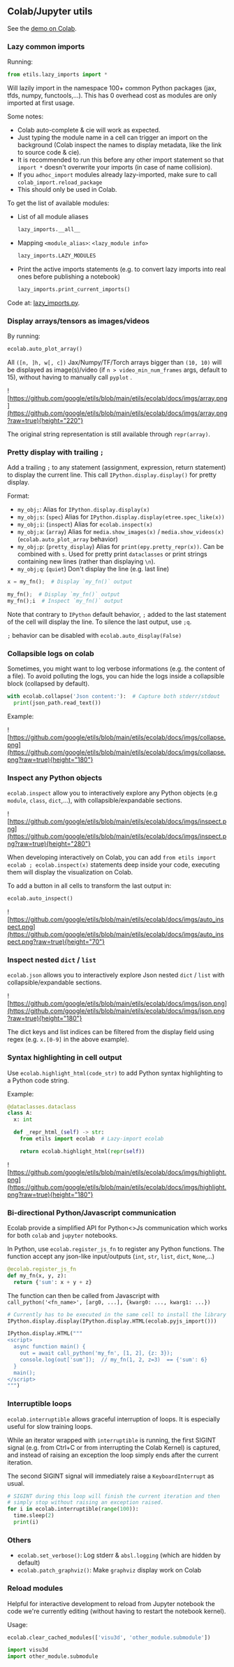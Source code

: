 ## Colab/Jupyter utils

See the
[demo on Colab](https://colab.research.google.com/github/google/etils/blob/main/etils/ecolab/docs/demo.ipynb).

### Lazy common imports

Running:

```python
from etils.lazy_imports import *
```

Will lazily import in the namespace 100+ common Python packages (jax, tfds,
numpy, functools,...). This has 0 overhead cost as modules are only imported at
first usage.

Some notes:

*   Colab auto-complete & cie will work as expected.
*   Just typing the module name in a cell can trigger an import on the
    background (Colab inspect the names to display metadata, like the link to
    source code & cie).
*   It is recommended to run this before any other import statement so that
    `import *` doesn't overwrite your imports (in case of name collision).
*   If you `adhoc_import` modules already lazy-imported, make sure to call
    `colab_import.reload_package`
*   This should only be used in Colab.

To get the list of available modules:

*   List of all module aliases

    ```python
    lazy_imports.__all__
    ```

*   Mapping `<module_alias>`: `<lazy_module info>`

    ```python
    lazy_imports.LAZY_MODULES
    ```

*   Print the active imports statements (e.g. to convert lazy imports into real
    ones before publishing a notebook)

    ```python
    lazy_imports.print_current_imports()
    ```

Code at:
[lazy_imports.py](https://github.com/google/etils/tree/main/etils/ecolab/lazy_imports.py).

### Display arrays/tensors as images/videos

By running:

```python
ecolab.auto_plot_array()
```

All `([n, ]h, w[, c])` Jax/Numpy/TF/Torch arrays bigger than `(10, 10)` will be
displayed as image(s)/video (if `n > video_min_num_frames` args, default to 15),
without having to manually call `pyplot` .

![https://github.com/google/etils/blob/main/etils/ecolab/docs/imgs/array.png](https://github.com/google/etils/blob/main/etils/ecolab/docs/imgs/array.png?raw=true){height="220"}

The original string representation is still available through `repr(array)`.

### Pretty display with trailing `;`

Add a trailing `;` to any statement (assignment, expression, return statement)
to display the current line. This call `IPython.display.display()` for pretty
display.

Format:

*   `my_obj;`: Alias for `IPython.display.display(x)`
*   `my_obj;s`: (`spec`) Alias for `IPython.display.display(etree.spec_like(x))`
*   `my_obj;i`: (`inspect`) Alias for `ecolab.inspect(x)`
*   `my_obj;a`: (`array`) Alias for `media.show_images(x)` /
    `media.show_videos(x)` (`ecolab.auto_plot_array` behavior)
*   `my_obj;p`: (`pretty_display`) Alias for `print(epy.pretty_repr(x))`.
    Can be combined with `s`. Used for pretty print `dataclasses` or print
    strings containing new lines (rather than displaying `\n`).
*   `my_obj;q`: (`quiet`) Don't display the line (e.g. last line)

```python
x = my_fn();  # Display `my_fn()` output

my_fn();  # Display `my_fn()` output
my_fn();i  # Inspect `my_fn()` output
```

Note that contrary to `IPython` default behavior, `;` added to the last
statement of the cell will display the line. To silence the last output, use
`;q`.

`;` behavior can be disabled with `ecolab.auto_display(False)`

### Collapsible logs on colab

Sometimes, you might want to log verbose informations (e.g. the content of a
file). To avoid polluting the logs, you can hide the logs inside a collapsible
block (collapsed by default).

```python
with ecolab.collapse('Json content:'):  # Capture both stderr/stdout
  print(json_path.read_text())
```

Example:

![https://github.com/google/etils/blob/main/etils/ecolab/docs/imgs/collapse.png](https://github.com/google/etils/blob/main/etils/ecolab/docs/imgs/collapse.png?raw=true){height="180"}

### Inspect any Python objects

`ecolab.inspect` allow you to interactively explore any Python objects (e.g
`module`, `class`, `dict`,...), with collapsible/expandable sections.

![https://github.com/google/etils/blob/main/etils/ecolab/docs/imgs/inspect.png](https://github.com/google/etils/blob/main/etils/ecolab/docs/imgs/inspect.png?raw=true){height="280"}

When developing interactively on Colab, you can add
`from etils import ecolab ; ecolab.inspect(x)` statements deep inside
your code, executing them will display the visualization on Colab.

To add a button in all cells to transform the last output in:

```python
ecolab.auto_inspect()
```

![https://github.com/google/etils/blob/main/etils/ecolab/docs/imgs/auto_inspect.png](https://github.com/google/etils/blob/main/etils/ecolab/docs/imgs/auto_inspect.png?raw=true){height="70"}

### Inspect nested `dict` / `list`

`ecolab.json` allows you to interactively explore Json nested `dict` / `list`
with collapsible/expandable sections.

![https://github.com/google/etils/blob/main/etils/ecolab/docs/imgs/json.png](https://github.com/google/etils/blob/main/etils/ecolab/docs/imgs/json.png?raw=true){height="180"}

The dict keys and list indices can be filtered from the display field using
regex (e.g. `x.[0-9]` in the above example).

### Syntax highlighting in cell output

Use `ecolab.highlight_html(code_str)` to add Python syntax highlighting to a Python
code string.

Example:

```python
@dataclasses.dataclass
class A:
  x: int

  def _repr_html_(self) -> str:
    from etils import ecolab  # Lazy-import ecolab

    return ecolab.highlight_html(repr(self))

```

![https://github.com/google/etils/blob/main/etils/ecolab/docs/imgs/highlight.png](https://github.com/google/etils/blob/main/etils/ecolab/docs/imgs/highlight.png?raw=true){height="180"}

### Bi-directional Python/Javascript communication

Ecolab provide a simplified API for Python<>Js communication which works for
both `colab` and `jupyter` notebooks.

In Python, use `ecolab.register_js_fn` to register any Python functions. The
function accept any json-like input/outputs (`int`, `str`, `list`, `dict`, `None`,...)

```python
@ecolab.register_js_fn
def my_fn(x, y, z):
  return {'sum': x + y + z}
```

The function can then be called from Javascript with
`call_python('<fn_name>', [arg0, ...], {kwarg0: ..., kwarg1: ...})`

```python
# Currently has to be executed in the same cell to install the library
IPython.display.display(IPython.display.HTML(ecolab.pyjs_import()))

IPython.display.HTML("""
<script>
  async function main() {
    out = await call_python('my_fn', [1, 2], {z: 3});
    console.log(out['sum']);  // my_fn(1, 2, z=3)  == {'sum': 6}
  }
  main();
</script>
""")
```

### Interruptible loops

`ecolab.interruptible` allows graceful interruption of loops. It is especially
useful for slow training loops.

While an iterator wrapped with `interruptible` is running, the first SIGINT
signal (e.g. from Ctrl+C or from interrupting the Colab Kernel) is captured, and
instead of raising an exception the loop simply ends after the current
iteration.

The second SIGINT signal will immediately raise a `KeyboardInterrupt` as usual.

```python
# SIGINT during this loop will finish the current iteration and then
# simply stop without raising an exception raised.
for i in ecolab.interruptible(range(100)):
  time.sleep(2)
  print(i)
```

### Others

*   `ecolab.set_verbose()`: Log stderr & `absl.logging` (which are hidden by
    default)
*   `ecolab.patch_graphviz()`: Make `graphviz` display work on Colab

### Reload modules

Helpful for interactive development to reload from Jupyter notebook the code
we're currently editing (without having to restart the notebook kernel).

Usage:

```python
ecolab.clear_cached_modules(['visu3d', 'other_module.submodule'])

import visu3d
import other_module.submodule
```

